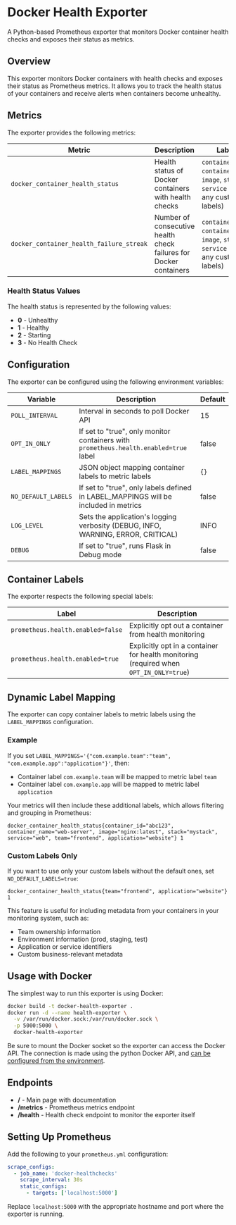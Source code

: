 # Docker Health Exporter

A Python-based Prometheus exporter that monitors Docker container health checks and exposes their status as metrics.

## Overview

This exporter monitors Docker containers with health checks and exposes their status as Prometheus metrics. It allows you to track the health status of your containers and receive alerts when containers become unhealthy.

## Metrics

The exporter provides the following metrics:

| Metric | Description | Labels |
|--------|-------------|--------|
| `docker_container_health_status` | Health status of Docker containers with health checks | `container_id`, `container_name`, `image`, `stack`, `service` (plus any custom labels) |
| `docker_container_health_failure_streak` | Number of consecutive health check failures for Docker containers | `container_id`, `container_name`, `image`, `stack`, `service` (plus any custom labels) |

### Health Status Values

The health status is represented by the following values:

- **0** - Unhealthy
- **1** - Healthy
- **2** - Starting
- **3** - No Health Check

## Configuration

The exporter can be configured using the following environment variables:

| Variable | Description | Default |
|----------|-------------|---------|
| `POLL_INTERVAL` | Interval in seconds to poll Docker API | 15 |
| `OPT_IN_ONLY` | If set to "true", only monitor containers with `prometheus.health.enabled=true` label | false |
| `LABEL_MAPPINGS` | JSON object mapping container labels to metric labels | `{}` |
| `NO_DEFAULT_LABELS` | If set to "true", only labels defined in LABEL_MAPPINGS will be included in metrics | false |
| `LOG_LEVEL` | Sets the application's logging verbosity (DEBUG, INFO, WARNING, ERROR, CRITICAL) | INFO |
| `DEBUG` | If set to "true", runs Flask in Debug mode | false |

## Container Labels

The exporter respects the following special labels:

| Label | Description |
|-------|-------------|
| `prometheus.health.enabled=false` | Explicitly opt out a container from health monitoring |
| `prometheus.health.enabled=true` | Explicitly opt in a container for health monitoring (required when `OPT_IN_ONLY=true`) |

## Dynamic Label Mapping

The exporter can copy container labels to metric labels using the `LABEL_MAPPINGS` configuration.

### Example

If you set `LABEL_MAPPINGS='{"com.example.team":"team", "com.example.app":"application"}'`, then:

- Container label `com.example.team` will be mapped to metric label `team`
- Container label `com.example.app` will be mapped to metric label `application`

Your metrics will then include these additional labels, which allows filtering and grouping in Prometheus:

```
docker_container_health_status{container_id="abc123", container_name="web-server", image="nginx:latest", stack="mystack", service="web", team="frontend", application="website"} 1
```

### Custom Labels Only

If you want to use only your custom labels without the default ones, set `NO_DEFAULT_LABELS=true`:

```
docker_container_health_status{team="frontend", application="website"} 1
```

This feature is useful for including metadata from your containers in your monitoring system, such as:

- Team ownership information
- Environment information (prod, staging, test)
- Application or service identifiers
- Custom business-relevant metadata

## Usage with Docker

The simplest way to run this exporter is using Docker:

```bash
docker build -t docker-health-exporter .
docker run -d --name health-exporter \
  -v /var/run/docker.sock:/var/run/docker.sock \
  -p 5000:5000 \
  docker-health-exporter
```

Be sure to mount the Docker socket so the exporter can access the Docker API.
The connection is made using the python Docker API, and [can be configured from
the environment](https://docker-py.readthedocs.io/en/stable/client.html#envvar-DOCKER_HOST).

## Endpoints

- **/** - Main page with documentation
- **/metrics** - Prometheus metrics endpoint
- **/health** - Health check endpoint to monitor the exporter itself

## Setting Up Prometheus

Add the following to your `prometheus.yml` configuration:

```yaml
scrape_configs:
  - job_name: 'docker-healthchecks'
    scrape_interval: 30s
    static_configs:
      - targets: ['localhost:5000']
```

Replace `localhost:5000` with the appropriate hostname and port where the exporter is running.
